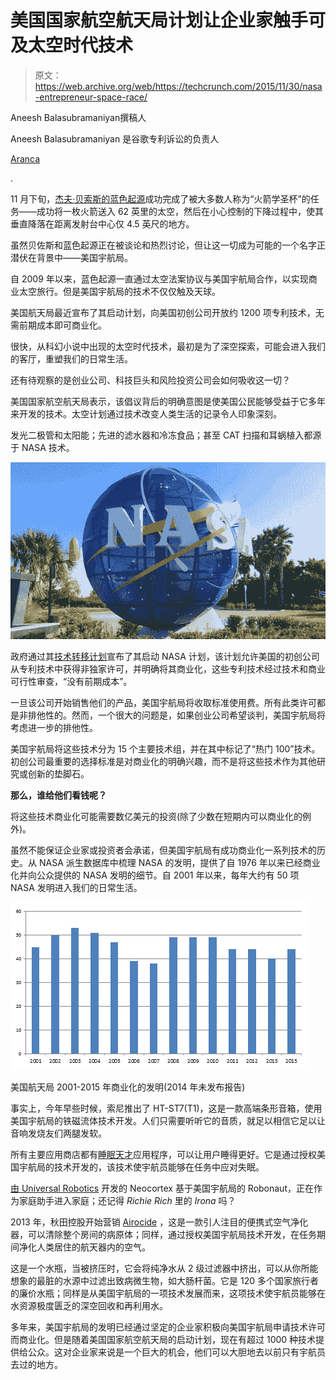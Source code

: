 # 美国国家航空航天局计划让企业家触手可及太空时代技术 

> 原文：<https://web.archive.org/web/https://techcrunch.com/2015/11/30/nasa-entrepreneur-space-race/>

Aneesh Balasubramaniyan撰稿人

Aneesh Balasubramaniyan 是谷歌专利诉讼的负责人

[Aranca](https://web.archive.org/web/20230120145411/http://www.aranca.com/)

.

11 月下旬，[杰夫·贝索斯的蓝色起源](https://web.archive.org/web/20230120145411/https://techcrunch.com/2015/11/24/jeff-bezos-space-program-successfully-lands-a-rocket/)成功完成了被大多数人称为“火箭学圣杯”的任务——成功将一枚火箭送入 62 英里的太空，然后在小心控制的下降过程中，使其垂直降落在距离发射台中心仅 4.5 英尺的地方。

虽然贝佐斯和蓝色起源正在被谈论和热烈讨论，但让这一切成为可能的一个名字正潜伏在背景中——美国宇航局。

自 2009 年以来，蓝色起源一直通过太空法案协议与美国宇航局合作，以实现商业太空旅行。但是美国宇航局的技术不仅仅触及天球。

美国航天局最近宣布了其启动计划，向美国初创公司开放约 1200 项专利技术，无需前期成本即可商业化。

很快，从科幻小说中出现的太空时代技术，最初是为了深空探索，可能会进入我们的客厅，重塑我们的日常生活。

还有待观察的是创业公司、科技巨头和风险投资公司会如何吸收这一切？

美国国家航空航天局表示，该倡议背后的明确意图是使美国公民能够受益于它多年来开发的技术。太空计划通过技术改变人类生活的记录令人印象深刻。

发光二极管和太阳能；先进的滤水器和冷冻食品；甚至 CAT 扫描和耳蜗植入都源于 NASA 技术。

![15665869217_f170c77405_z](img/e0b95e051cd53de867f88a01d79496a5.png)

政府通过其[技术转移计划](https://web.archive.org/web/20230120145411/http://www.aranca.com/intellectual-property-research/research-solutions/outlicensing-support-technology-transfer-support)宣布了其启动 NASA 计划，该计划允许美国的初创公司从专利技术中获得非独家许可，并明确将其商业化，这些专利技术经过技术和商业可行性审查，“没有前期成本”。

一旦该公司开始销售他们的产品，美国宇航局将收取标准使用费。所有此类许可都是非排他性的。然而，一个很大的问题是，如果创业公司希望谈判，美国宇航局将考虑进一步的排他性。

美国宇航局将这些技术分为 15 个主要技术组，并在其中标记了“热门 100”技术。初创公司最重要的选择标准是对商业化的明确兴趣，而不是将这些技术作为其他研究或创新的垫脚石。

**那么，谁给他们看钱呢？**

将这些技术商业化可能需要数亿美元的投资(除了少数在短期内可以商业化的例外)。

虽然不能保证企业家或投资者会承诺，但美国宇航局有成功商业化一系列技术的历史。从 NASA 派生数据库中梳理 NASA 的发明，提供了自 1976 年以来已经商业化并向公众提供的 NASA 发明的细节。自 2001 年以来，每年大约有 50 项 NASA 发明进入我们的日常生活。

![image001 (4)](img/38b69cd5d03d8bbcf2d41a07a572d05e.png)

美国航天局 2001-2015 年商业化的发明(2014 年未发布报告)

事实上，今年早些时候，索尼推出了 HT-ST7(T1)，这是一款高端条形音箱，使用美国宇航局的铁磁流体技术开发。人们只需要听听它的音质，就足以相信它足以让音响发烧友们两腿发软。

所有主要应用商店都有[睡眠天才](https://web.archive.org/web/20230120145411/http://sleepgenius.com/)应用程序，可以让用户睡得更好。它是通过授权美国宇航局的技术开发的，该技术使宇航员能够在任务中应对失眠。

[由 Universal Robotics](https://web.archive.org/web/20230120145411/http://www.universalrobotics.com/neocortex) 开发的 Neocortex 基于美国宇航局的 Robonaut，正在作为家庭助手进入家庭；还记得 *Richie Rich* 里的 *Irona* 吗？

2013 年，秋田控股开始营销 [Airocide](https://web.archive.org/web/20230120145411/http://www.airocide.com/) ，这是一款引人注目的便携式空气净化器，可以清除整个房间的病原体；同样，通过授权美国宇航局技术开发，在任务期间净化人类居住的航天器内的空气。

这是一个水瓶，当被挤压时，它会将纯净水从 2 级过滤器中挤出，可以从你所能想象的最脏的水源中过滤出致病微生物，如大肠杆菌。它是 120 多个国家旅行者的廉价水瓶；同样是从美国宇航局的一项技术发展而来，这项技术使宇航员能够在水资源极度匮乏的深空回收和再利用水。

多年来，美国宇航局的发明已经通过坚定的企业家积极向美国宇航局申请技术许可而商业化。但是随着美国国家航空航天局的启动计划，现在有超过 1000 种技术提供给公众。这对企业家来说是一个巨大的机会，他们可以大胆地去以前只有宇航员去过的地方。